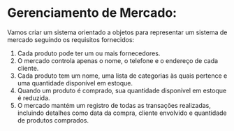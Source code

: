 # Gerenciamento de Mercado:

Vamos criar um sistema orientado a objetos para representar um sistema de mercado seguindo os requisitos fornecidos:

1. Cada produto pode ter um ou mais fornecedores.
2. O mercado controla apenas o nome, o telefone e o endereço de
   cada cliente.
3. Cada produto tem um nome, uma lista de categorias às quais
   pertence e uma quantidade disponível em estoque.
4. Quando um produto é comprado, sua quantidade disponível em
   estoque é reduzida.
5. O mercado mantém um registro de todas as transações
   realizadas, incluindo detalhes como data da compra, cliente
   envolvido e quantidade de produtos comprados.
